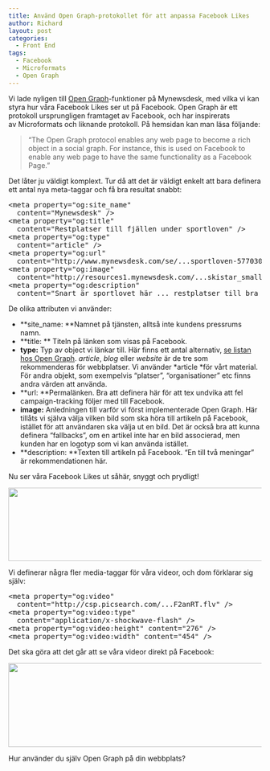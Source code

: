 ```yaml
---
title: Använd Open Graph-protokollet för att anpassa Facebook Likes
author: Richard
layout: post
categories:
  - Front End
tags:
  - Facebook
  - Microformats
  - Open Graph
---
```

Vi lade nyligen till <a href="http://ogp.me/" target="_blank">Open Graph</a>-funktioner på Mynewsdesk, med vilka vi kan styra hur våra Facebook Likes ser ut på Facebook. Open Graph är ett protokoll ursprungligen framtaget av Facebook, och har inspirerats av Microformats och liknande protokoll. På hemsidan kan man läsa följande:

> “The Open Graph protocol enables any web page to become a rich object in a social graph. For instance, this is used on Facebook to enable any web page to have the same functionality as a Facebook Page.”

Det låter ju väldigt komplext. Tur då att det är väldigt enkelt att bara definera ett antal nya meta-taggar och få bra resultat snabbt:

<pre id="line10">&lt;meta property="og:site_name"
  content="Mynewsdesk" /&gt;
&lt;meta property="og:title"
  content="Restplatser till fjällen under sportloven" /&gt;
&lt;meta property="og:type"
  content="article" /&gt;
&lt;meta property="og:url"
  content="http://www.mynewsdesk.com/se/...sportloven-577030" /&gt;
&lt;meta property="og:image"
  content="http://resources1.mynewsdesk.com/...skistar_small.jpg" /&gt;
&lt;meta property="og:description"
  content="Snart är sportlovet här ... restplatser till bra priser. " /&gt;</pre>

De olika attributen vi använder:

*   **site_name: **Namnet på tjänsten, alltså inte kundens pressrums namn.
*   **title: ** Titeln på länken som visas på Facebook.
*   **type:** Typ av object vi länkar till. Här finns ett antal alternativ, <a href="http://ogp.me/#types" target="_blank">se listan hos Open Graph</a>. *article*, *blog* eller *website* är de tre som rekommenderas för webbplatser. Vi använder *article *för vårt material. För andra objekt, som exempelvis “platser”, “organisationer” etc finns andra värden att använda.
*   **url: **Permalänken. Bra att definera här för att tex undvika att fel campaign-tracking följer med till Facebook.
*   **image:** Anledningen till varför vi först implementerade Open Graph. Här tillåts vi själva välja vilken bild som ska höra till artikeln på Facebook, istället för att användaren ska välja ut en bild. Det är också bra att kunna definera “fallbacks”, om en artikel inte har en bild associerad, men kunden har en logotyp som vi kan använda istället.
*   **description: **Texten till artikeln på Facebook. “En till två meningar” är rekommendationen här.

Nu ser våra Facebook Likes ut såhär, snyggt och prydligt!

<a rel="attachment wp-att-496" href="http://devcorner.mynewsdesk.com/2011/03/11/anvand-open-graph-protokollet-for-att-anpassa-facebook-likes/screen-shot-2011-03-11-at-16-04-10/"><img class="alignnone size-full wp-image-496" title="Screen shot 2011-03-11 at 16.04.10" src="http://devcorner.mynewsdesk.com/wp-content/uploads/2011/03/Screen-shot-2011-03-11-at-16.04.10.png" alt="" width="551" height="146" /></a>

Vi definerar några fler media-taggar för våra videor, och dom förklarar sig själv:

<pre>&lt;meta property="og:video"
  content="http://csp.picsearch.com/...F2anRT.flv" /&gt;
&lt;meta property="og:video:type"
  content="application/x-shockwave-flash" /&gt;
&lt;meta property="og:video:height" content="276" /&gt;
&lt;meta property="og:video:width" content="454" /&gt;</pre>

Det ska göra att det går att se våra videor direkt på Facebook:

<a rel="attachment wp-att-520" href="http://devcorner.mynewsdesk.com/2011/03/11/anvand-open-graph-protokollet-for-att-anpassa-facebook-likes/screen-shot-2011-03-11-at-16-52-02/"><img class="alignnone size-full wp-image-520" title="Screen shot 2011-03-11 at 16.52.02" src="http://devcorner.mynewsdesk.com/wp-content/uploads/2011/03/Screen-shot-2011-03-11-at-16.52.02.png" alt="" width="529" height="167" /></a>

Hur använder du själv Open Graph på din webbplats?